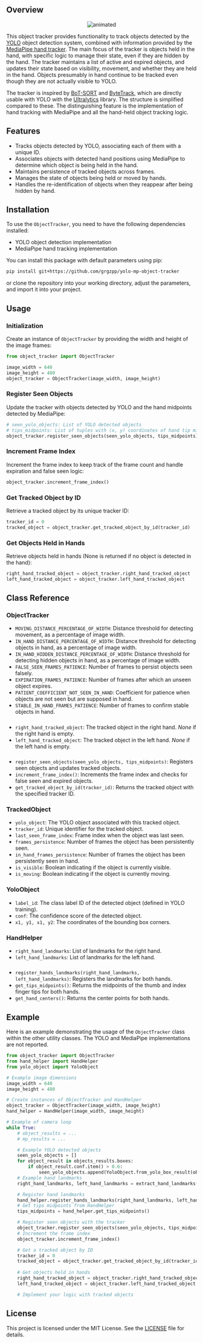 ## Overview

<p align="center">
  <img src="./videos/object_tracker.gif" alt="animated" />
</p>

This object tracker provides functionality to track objects detected by the [YOLO](https://docs.ultralytics.com) object detection system, combined with information provided by the [MediaPipe hand tracker](https://ai.google.dev/edge/mediapipe/solutions/vision/hand_landmarker). The main focus of the tracker is objects held in the hand, with specific logic to manage their state, even if they are hidden by the hand. The tracker maintains a list of active and expired objects, and updates their state based on visibility, movement, and whether they are held in the hand. Objects presumably in hand continue to be tracked even though they are not actually visible to YOLO.

The tracker is inspired by [BoT-SORT](https://github.com/NirAharon/BoT-SORT) and [ByteTrack](https://github.com/ifzhang/ByteTrack), which are directly usable with YOLO with the [Ultralytics](https://docs.ultralytics.com/modes/track/) library. The structure is simplified compared to these. The distinguishing feature is the implementation of hand tracking with MediaPipe and all the hand-held object tracking logic.

## Features

- Tracks objects detected by YOLO, associating each of them with a unique ID.
- Associates objects with detected hand positions using MediaPipe to determine which object is being held in the hand.
- Maintains persistence of tracked objects across frames.
- Manages the state of objects being held or moved by hands.
- Handles the re-identification of objects when they reappear after being hidden by hand.

## Installation

To use the `ObjectTracker`, you need to have the following dependencies installed:

- YOLO object detection implementation
- MediaPipe hand tracking implementation

You can install this package with default parameters using pip:

```bash
pip install git+https://github.com/grgzpp/yolo-mp-object-tracker
```

or clone the repository into your working directory, adjust the parameters, and import it into your project.

## Usage

### Initialization

Create an instance of `ObjectTracker` by providing the width and height of the image frames:

```python
from object_tracker import ObjectTracker

image_width = 640
image_height = 480
object_tracker = ObjectTracker(image_width, image_height)
```

### Register Seen Objects

Update the tracker with objects detected by YOLO and the hand midpoints detected by MediaPipe:

```python
# seen_yolo_objects: List of YOLO detected objects
# tips_midpoints: List of tuples with (x, y) coordinates of hand tip midpoints in pixels (use the HandHelper class to get it)
object_tracker.register_seen_objects(seen_yolo_objects, tips_midpoints)
```

### Increment Frame Index

Increment the frame index to keep track of the frame count and handle expiration and false seen logic:

```python
object_tracker.increment_frame_index()
```

### Get Tracked Object by ID

Retrieve a tracked object by its unique tracker ID:

```python
tracker_id = 0
tracked_object = object_tracker.get_tracked_object_by_id(tracker_id)
```

### Get Objects Held in Hands

Retrieve objects held in hands (None is returned if no object is detected in the hand):

```python
right_hand_tracked_object = object_tracker.right_hand_tracked_object
left_hand_tracked_object = object_tracker.left_hand_tracked_object
```

## Class Reference

### ObjectTracker

- `MOVING_DISTANCE_PERCENTAGE_OF_WIDTH`: Distance threshold for detecting movement, as a percentage of image width.
- `IN_HAND_DISTANCE_PERCENTAGE_OF_WIDTH`: Distance threshold for detecting objects in hand, as a percentage of image width.
- `IN_HAND_HIDDEN_DISTANCE_PERCENTAGE_OF_WIDTH`: Distance threshold for detecting hidden objects in hand, as a percentage of image width.
- `FALSE_SEEN_FRAMES_PATIENCE`: Number of frames to persist objects seen falsely.
- `EXPIRATION_FRAMES_PATIENCE`: Number of frames after which an unseen object expires.
- `PATIENT_COEFFICIENT_NOT_SEEN_IN_HAND`: Coefficient for patience when objects are not seen but are supposed in hand.
- `STABLE_IN_HAND_FRAMES_PATIENCE`: Number of frames to confirm stable objects in hand.
#####
- `right_hand_tracked_object`: The tracked object in the right hand. *None* if the right hand is empty.
- `left_hand_tracked_object`: The tracked object in the left hand. *None* if the left hand is empty.
#####
- `register_seen_objects(seen_yolo_objects, tips_midpoints)`: Registers seen objects and updates tracked objects.
- `increment_frame_index()`: Increments the frame index and checks for false seen and expired objects.
- `get_tracked_object_by_id(tracker_id)`: Returns the tracked object with the specified tracker ID.

### TrackedObject

- `yolo_object`: The YOLO object associated with this tracked object.
- `tracker_id`: Unique identifier for the tracked object.
- `last_seen_frame_index`: Frame index when the object was last seen.
- `frames_persistence`: Number of frames the object has been persistently seen.
- `in_hand_frames_persistence`: Number of frames the object has been persistently seen in hand.
- `is_visible`: Boolean indicating if the object is currently visible.
- `is_moving`: Boolean indicating if the object is currently moving.

### YoloObject

- `label_id`: The class label ID of the detected object (defined in YOLO training).
- `conf`: The confidence score of the detected object.
- `x1, y1, x1, y2`: The coordinates of the bounding box corners.

### HandHelper

- `right_hand_landmarks`: List of landmarks for the right hand.
- `left_hand_landmarks`: List of landmarks for the left hand.
#####
- `register_hands_landmarks(right_hand_landmarks, left_hand_landmarks)`: Registers the landmarks for both hands.
- `get_tips_midpoints()`: Returns the midpoints of the thumb and index finger tips for both hands.
- `get_hand_centers()`: Returns the center points for both hands.

## Example

Here is an example demonstrating the usage of the `ObjectTracker` class within the other utility classes. The YOLO and MediaPipe implementations are not reported.

```python
from object_tracker import ObjectTracker
from hand_helper import HandHelper
from yolo_object import YoloObject

# Example image dimensions
image_width = 640
image_height = 480

# Create instances of ObjectTracker and HandHelper
object_tracker = ObjectTracker(image_width, image_height)
hand_helper = HandHelper(image_width, image_height)

# Example of camera loop
while True:
    # object_results = ...
    # mp_results = ...

	# Example YOLO detected objects
	seen_yolo_objects = []
    for object_result in objects_results.boxes:
        if object_result.conf.item() > 0.6:
            seen_yolo_objects.append(YoloObject.from_yolo_box_result(object_result))
    # Example hand landmarks
    right_hand_landmarks, left_hand_landmarks = extract_hand_landmarks(mp_results)

	# Register hand landmarks
	hand_helper.register_hands_landmarks(right_hand_landmarks, left_hand_landmarks)
	# Get tips midpoints from HandHelper
	tips_midpoints = hand_helper.get_tips_midpoints()

	# Register seen objects with the tracker
	object_tracker.register_seen_objects(seen_yolo_objects, tips_midpoints)
	# Increment the frame index
	object_tracker.increment_frame_index()

	# Get a tracked object by ID
	tracker_id = 0
	tracked_object = object_tracker.get_tracked_object_by_id(tracker_id)
	
	# Get objects held in hands
	right_hand_tracked_object = object_tracker.right_hand_tracked_object
	left_hand_tracked_object = object_tracker.left_hand_tracked_object

	# Implement your logic with tracked objects
```

## License

This project is licensed under the MIT License. See the [LICENSE](LICENSE) file for details.
